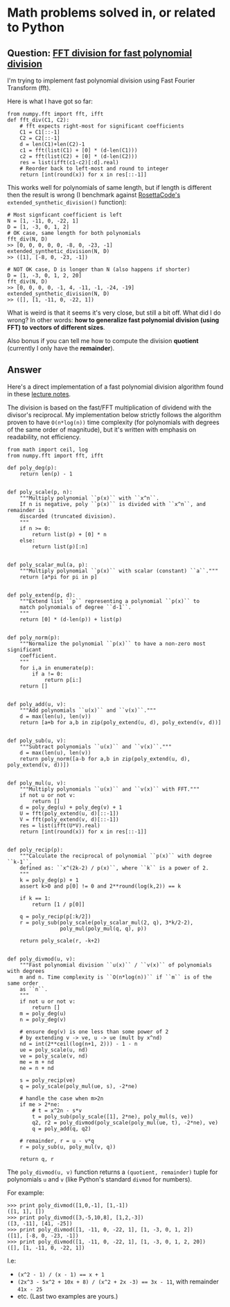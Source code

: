 # Math problems solved in, or related to Python


## Question: [FFT division for fast polynomial division](https://stackoverflow.com/questions/44770632/fft-division-for-fast-polynomial-division/)

I'm trying to implement fast polynomial division using Fast Fourier Transform (fft).

Here is what I have got so far:

    from numpy.fft import fft, ifft
    def fft_div(C1, C2):
        # fft expects right-most for significant coefficients
        C1 = C1[::-1]
        C2 = C2[::-1]
        d = len(C1)+len(C2)-1
        c1 = fft(list(C1) + [0] * (d-len(C1)))
        c2 = fft(list(C2) + [0] * (d-len(C2)))
        res = list(ifft(c1-c2)[:d].real)
        # Reorder back to left-most and round to integer
        return [int(round(x)) for x in res[::-1]]

This works well for polynomials of same length, but if length is different then the result is wrong (I benchmark against [RosettaCode's][1] `extended_synthetic_division()` function):

    # Most signficant coefficient is left
    N = [1, -11, 0, -22, 1]
    D = [1, -3, 0, 1, 2]
    # OK case, same length for both polynomials
    fft_div(N, D)
    >> [0, 0, 0, 0, 0, -8, 0, -23, -1]
    extended_synthetic_division(N, D)
    >> ([1], [-8, 0, -23, -1])

    # NOT OK case, D is longer than N (also happens if shorter)
    D = [1, -3, 0, 1, 2, 20]
    fft_div(N, D)
    >> [0, 0, 0, 0, -1, 4, -11, -1, -24, -19]
    extended_synthetic_division(N, D)
    >> ([], [1, -11, 0, -22, 1])

What is weird is that it seems it's very close, but still a bit off. What did I do wrong? In other words: **how to generalize fast polynomial division (using FFT) to vectors of different sizes**.

Also bonus if you can tell me how to compute the division **quotient** (currently I only have the **remainder**).


  [1]: https://rosettacode.org/wiki/Polynomial_synthetic_division#Python


## Answer

Here's a direct implementation of a fast polynomial division algorithm found in these [lecture notes](http://web.cs.iastate.edu/~cs577/handouts/polydivide.pdf). 

The division is based on the fast/FFT multiplication of dividend with the divisor's reciprocal. My implementation below strictly follows the algorithm proven to have ``O(n*log(n))`` time complexity (for polynomials with degrees of the same order of magnitude), but it's written with emphasis on readability, not efficiency.

    from math import ceil, log
    from numpy.fft import fft, ifft

    def poly_deg(p):
        return len(p) - 1
    
    
    def poly_scale(p, n):
        """Multiply polynomial ``p(x)`` with ``x^n``.
        If n is negative, poly ``p(x)`` is divided with ``x^n``, and remainder is
        discarded (truncated division).
        """
        if n >= 0:
            return list(p) + [0] * n
        else:
            return list(p)[:n]
    
    
    def poly_scalar_mul(a, p):
        """Multiply polynomial ``p(x)`` with scalar (constant) ``a``."""
        return [a*pi for pi in p]
    
    
    def poly_extend(p, d):
        """Extend list ``p`` representing a polynomial ``p(x)`` to
        match polynomials of degree ``d-1``.
        """
        return [0] * (d-len(p)) + list(p)
    
    
    def poly_norm(p):
        """Normalize the polynomial ``p(x)`` to have a non-zero most significant
        coefficient.
        """
        for i,a in enumerate(p):
            if a != 0:
                return p[i:]
        return []
    
    
    def poly_add(u, v):
        """Add polynomials ``u(x)`` and ``v(x)``."""
        d = max(len(u), len(v))
        return [a+b for a,b in zip(poly_extend(u, d), poly_extend(v, d))]
    
    
    def poly_sub(u, v):
        """Subtract polynomials ``u(x)`` and ``v(x)``."""
        d = max(len(u), len(v))
        return poly_norm([a-b for a,b in zip(poly_extend(u, d), poly_extend(v, d))])
    
    
    def poly_mul(u, v):
        """Multiply polynomials ``u(x)`` and ``v(x)`` with FFT."""
        if not u or not v:
            return []
        d = poly_deg(u) + poly_deg(v) + 1
        U = fft(poly_extend(u, d)[::-1])
        V = fft(poly_extend(v, d)[::-1])
        res = list(ifft(U*V).real)
        return [int(round(x)) for x in res[::-1]]
    
    
    def poly_recip(p):
        """Calculate the reciprocal of polynomial ``p(x)`` with degree ``k-1``,
        defined as: ``x^(2k-2) / p(x)``, where ``k`` is a power of 2.
        """
        k = poly_deg(p) + 1
        assert k>0 and p[0] != 0 and 2**round(log(k,2)) == k
    
        if k == 1:
            return [1 / p[0]]
        
        q = poly_recip(p[:k/2])
        r = poly_sub(poly_scale(poly_scalar_mul(2, q), 3*k/2-2),
                     poly_mul(poly_mul(q, q), p))
    
        return poly_scale(r, -k+2)
    
    
    def poly_divmod(u, v):
        """Fast polynomial division ``u(x)`` / ``v(x)`` of polynomials with degrees
        m and n. Time complexity is ``O(n*log(n))`` if ``m`` is of the same order
        as ``n``.
        """
        if not u or not v:
            return []
        m = poly_deg(u)
        n = poly_deg(v)
        
        # ensure deg(v) is one less than some power of 2
        # by extending v -> ve, u -> ue (mult by x^nd)
        nd = int(2**ceil(log(n+1, 2))) - 1 - n
        ue = poly_scale(u, nd)
        ve = poly_scale(v, nd)
        me = m + nd
        ne = n + nd
    
        s = poly_recip(ve)
        q = poly_scale(poly_mul(ue, s), -2*ne)
    
        # handle the case when m>2n
        if me > 2*ne:
            # t = x^2n - s*v
            t = poly_sub(poly_scale([1], 2*ne), poly_mul(s, ve))
            q2, r2 = poly_divmod(poly_scale(poly_mul(ue, t), -2*ne), ve)
            q = poly_add(q, q2)
        
        # remainder, r = u - v*q
        r = poly_sub(u, poly_mul(v, q))
    
        return q, r

The ``poly_divmod(u, v)`` function returns a ``(quotient, remainder)`` tuple for polynomials ``u`` and ``v`` (like Python's standard ``divmod`` for numbers).

For example:

    >>> print poly_divmod([1,0,-1], [1,-1])
    ([1, 1], [])
    >>> print poly_divmod([3,-5,10,8], [1,2,-3])
    ([3, -11], [41, -25])
    >>> print poly_divmod([1, -11, 0, -22, 1], [1, -3, 0, 1, 2])
    ([1], [-8, 0, -23, -1])
    >>> print poly_divmod([1, -11, 0, -22, 1], [1, -3, 0, 1, 2, 20])
    ([], [1, -11, 0, -22, 1])

I.e:

- ``(x^2 - 1) / (x - 1) == x + 1``
- ``(2x^3 - 5x^2 + 10x + 8) / (x^2 + 2x -3) == 3x - 11``, with remainder ``41x - 25``
- etc. (Last two examples are yours.)

